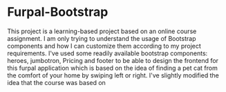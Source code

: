 # Furpal-Bootstrap
This project is a learning-based project based on an online course assignment. I am only trying to understand the usage of Bootstrap components and how I can customize them according to my project requirements. I've used some readily available bootstrap components: heroes, jumbotron, Pricing and footer to be able to design the frontend for this furpal application which is based on the idea of finding a pet cat from the comfort of your home by swiping left or right. I've slightly modified the idea that the course was based on
